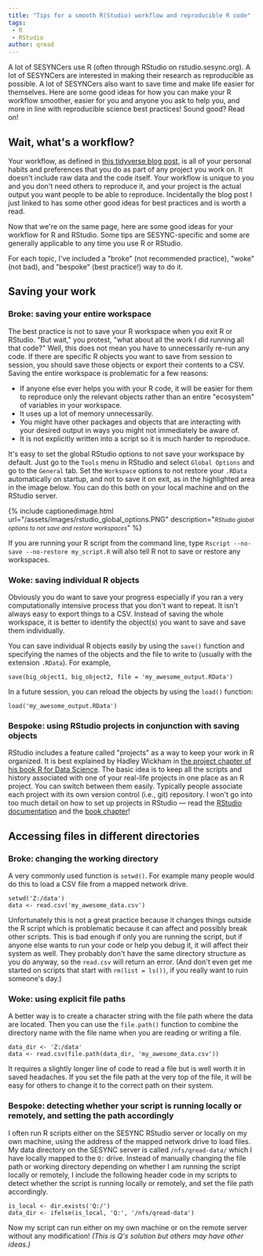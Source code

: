 ```yaml
---
title: "Tips for a smooth R(Studio) workflow and reproducible R code"
tags:
 - R
 - RStudio
author: qread
---
```


A lot of SESYNCers use R (often through RStudio on rstudio.sesync.org). A lot of SESYNCers are interested in making their research as reproducible as possible. A lot of SESYNCers also want to save time and make life easier for themselves. Here are some good ideas for how you can make your R workflow smoother, easier for you and anyone you ask to help you, and more in line with reproducible science best practices! Sound good? Read on!

## Wait, what's a workflow?

Your workflow, as defined in [this tidyverse blog post](https://www.tidyverse.org/blog/2017/12/workflow-vs-script/), is all of your personal habits and preferences that you do as part of any project you work on. It doesn't include raw data and the code itself. Your workflow is unique to you and you don't need others to reproduce it, and your project is the actual output you want people to be able to reproduce. Incidentally the blog post I just linked to has some other good ideas for best practices and is worth a read.

Now that we're on the same page, here are some good ideas for your workflow for R and RStudio. Some tips are SESYNC-specific and some are generally applicable to any time you use R or RStudio. 

For each topic, I've included a "broke" (not recommended practice), "woke" (not bad), and "bespoke" (best practice!) way to do it.

## Saving your work

### Broke: saving your entire workspace

The best practice is not to save your R workspace when you exit R or RStudio. "But wait," you protest, "what about all the work I did running all that code?" Well, this does not mean you have to unnecessarily re-run any code. If there are specific R objects you want to save from session to session, you should save those objects or export their contents to a CSV. Saving the entire workspace is problematic for a few reasons:

- If anyone else ever helps you with your R code, it will be easier for them to reproduce only the relevant objects rather than an entire "ecosystem" of variables in your workspace.
- It uses up a lot of memory unnecessarily.
- You might have other packages and objects that are interacting with your desired output in ways you might not immediately be aware of.
- It is not explicitly written into a script so it is much harder to reproduce.

It's easy to set the global RStudio options to not save your workspace by default. Just go to the `Tools` menu in RStudio and select `Global Options` and go to the `General` tab. Set the `Workspace` options to not restore your `.RData` automatically on startup, and not to save it on exit, as in the highlighted area in the image below. You can do this both on your local machine and on the RStudio server.

{% include captionedimage.html url="/assets/images/rstudio_global_options.PNG" description="<small><i>RStudio global options to not save and restore workspaces</i></small>" %}

If you are running your R script from the command line, type `Rscript --no-save --no-restore my_script.R` will also tell R not to save or restore any workspaces.

### Woke: saving individual R objects

Obviously you do want to save your progress especially if you ran a very computationally intensive process that you don't want to repeat. It isn't always easy to export things to a CSV. Instead of saving the whole workspace, it is better to identify the object(s) you want to save and save them individually.

You can save individual R objects easily by using the `save()` function and specifying the names of the objects and the file to write to (usually with the extension `.RData`). For example,

```
save(big_object1, big_object2, file = 'my_awesome_output.RData')
```

In a future session, you can reload the objects by using the `load()` function:

```
load('my_awesome_output.RData')
```

### Bespoke: using RStudio projects in conjunction with saving objects

RStudio includes a feature called "projects" as a way to keep your work in R organized. It is best explained by Hadley Wickham in [the project chapter of his book R for Data Science](https://r4ds.had.co.nz/workflow-projects.html). The basic idea is to keep all the scripts and history associated with one of your real-life projects in one place as an R project. You can switch between them easily. Typically people associate each project with its own version control (i.e., git) repository. I won't go into too much detail on how to set up projects in RStudio &mdash; read the [RStudio documentation](https://support.rstudio.com/hc/en-us/articles/200526207-Using-Projects) and the [book chapter](https://r4ds.had.co.nz/workflow-projects.html)!

## Accessing files in different directories

### Broke: changing the working directory

A very commonly used function is `setwd()`. For example many people would do this to load a CSV file from a mapped network drive.

```
setwd('Z:/data')
data <- read.csv('my_awesome_data.csv')
```

Unfortunately this is not a great practice because it changes things outside the R script which is problematic because it can affect and possibly break other scripts. This is bad enough if only you are running the script, but if anyone else wants to run your code or help you debug it, it will affect their system as well. They probably don't have the same directory structure as you do anyway, so the `read.csv` will return an error. (And don't even get me started on scripts that start with `rm(list = ls())`, if you really want to ruin someone's day.)

### Woke: using explicit file paths

A better way is to create a character string with the file path where the data are located. Then you can use the `file.path()` function to combine the directory name with the file name when you are reading or writing a file. 

```
data_dir <- 'Z:/data'
data <- read.csv(file.path(data_dir, 'my_awesome_data.csv'))
```

It requires a slightly longer line of code to read a file but is well worth it in saved headaches. If you set the file path at the very top of the file, it will be easy for others to change it to the correct path on their system.

### Bespoke: detecting whether your script is running locally or remotely, and setting the path accordingly

I often run R scripts either on the SESYNC RStudio server or locally on my own machine, using the address of the mapped network drive to load files. My data directory on the SESYNC server is called `/nfs/qread-data/` which I have locally mapped to the `Q:` drive. Instead of manually changing the file path or working directory depending on whether I am running the script locally or remotely, I include the following header code in my scripts to detect whether the script is running locally or remotely, and set the file path accordingly.

```
is_local <- dir.exists('Q:/')
data_dir <- ifelse(is_local, 'Q:', '/nfs/qread-data')
```

Now my script can run either on my own machine or on the remote server without any modification! *(This is Q's solution but others may have other ideas.)*




